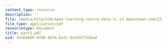 ```yaml
---
content_type: resource
description: ''
file: /media/https%3A/open-learning-course-data-rc.s3.amazonaws.com/15-988-system-dynamics-self-study-fall-1998-spring-1999/43abb8809f08667bba3c9c61b7735bad_part1.pdf
file_type: application/pdf
resourcetype: Document
title: part1.pdf
uid: 43abb880-9f08-667b-ba3c-9c61b7735bad
---
```

